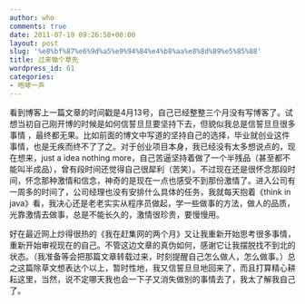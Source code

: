 ```yaml
---
author: who
comments: true
date: 2011-07-19 09:26:58+00:00
layout: post
slug: '%e8%bf%87%e6%9d%a5%e9%94%84%e4%b8%aa%e8%8d%89%e5%85%88'
title: 过来锄个草先
wordpress_id: 61
categories:
- 咆哮一声
---
```


看到博客上一篇文章的时间戳是4月13号，自己已经整整三个月没有写博客了。试想当初自己刚开博的时候是如何信誓旦旦要坚持下去，但貌似我总是信誓旦旦很多事情 ，最终都无果。比如前面的博文中写道的坚持自己的选择，毕业就创业这件事情，也是无疾而终不了了之。对于创业项目本身，我已经没有太多想说点的，现在想来，just a idea nothing more，自己苦逼坚持着做了一个半残品（甚至都不能叫半成品），曾有段时间还觉得自己很犀利（苦笑）。不过现在还是很怀念那段时间，怀念那种激情和信念，神奇的是现在一点也感受不到那份激情了。进入公司有一周多的时间了，公司经理也没有安排什么具体的任务，我就每天抱着《think in java》看，我决心还是老老实实从程序员做起，学一些做事的方法，做人的品质，光靠激情去做事，总是不能长久的，激情很珍贵，要慢慢用。

好在最近网上炒得很热的《我在赶集网的两个月》又让我重新开始思考很多事情，重新开始审视现在的自己。不管这边文章的真伪如何，感谢它让我摆脱找不到北的状态。（我准备等会把那篇文章转载过来，时刻提醒自己怎么做人，怎么做事。）总之这篇除草文想表达个以上，暂时性地，我又信誓旦旦地回来了，而且打算精心耕耘这里，当然，说不定哪天我也会一下子又消失做别的事情去了，我太了解我自己了。

